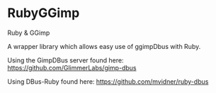 RubyGGimp
=========

Ruby &amp; GGimp

A wrapper library which allows easy use of ggimpDbus with Ruby.


Using the GimpDBus server found here:   https://github.com/GlimmerLabs/gimp-dbus
                                       
Using DBus-Ruby found here:             https://github.com/mvidner/ruby-dbus
